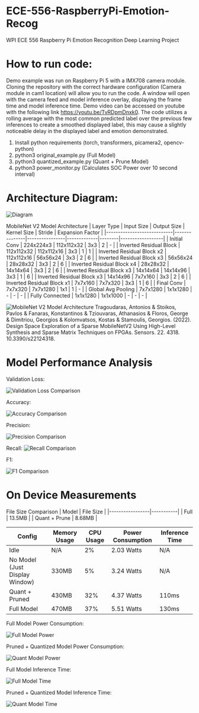 # ECE-556-RaspberryPi-Emotion-Recog
WPI ECE 556 Raspberry Pi Emotion Recognition Deep Learning Project

# How to run code:

Demo example was run on Raspberry Pi 5 with a IMX708 camera module. Cloning the repository with the correct hardware configuration (Camera module in cam1 location) will allow you to run the code. A window will open with the camera feed and model inference overlay, displaying the frame time and model inference time. Demo video can be accessed on youtube with the following link https://youtu.be/TvRDpmDnxk0. The code utilizes a rolling average with the most common predicted label over the previous few inferences to create a smoothed displayed label, this may cause a slightly noticeable delay in the displayed label and emotion demonstrated.

1. Install python requirements (torch, transformers, picamera2, opencv-python)
2. python3 original_example.py (Full Model)
3. python3 quantized_example.py (Quant + Prune Model)
4. python3 power_monitor.py (Calculates SOC Power over 10 second interval)

# Architecture Diagram:
![Diagram](Model_architecture.PNG)

MobileNet V2 Model Architecture
| Layer Type                  | Input Size    | Output Size   | Kernel Size | Stride | Expansion Factor |
|----------------------------|---------------|----------------|-------------|--------|------------------|
| Initial Conv               | 224x224x3     | 112x112x32     | 3x3         | 2      | -                |
| Inverted Residual Block    | 112x112x32    | 112x112x16     | 3x3         | 1      | 1                |
| Inverted Residual Block x2 | 112x112x16    | 56x56x24       | 3x3         | 2      | 6                |
| Inverted Residual Block x3 | 56x56x24      | 28x28x32       | 3x3         | 2      | 6                |
| Inverted Residual Block x4 | 28x28x32      | 14x14x64       | 3x3         | 2      | 6                |
| Inverted Residual Block x3 | 14x14x64      | 14x14x96       | 3x3         | 1      | 6                |
| Inverted Residual Block x3 | 14x14x96      | 7x7x160        | 3x3         | 2      | 6                |
| Inverted Residual Block x1 | 7x7x160       | 7x7x320        | 3x3         | 1      | 6                |
| Final Conv                 | 7x7x320       | 7x7x1280       | 1x1         | 1      | -                |
| Global Avg Pooling         | 7x7x1280      | 1x1x1280       | -           | -      | -                |
| Fully Connected            | 1x1x1280      | 1x1x1000       | -           | -      | -                |

![MobileNet V2 Model Architecture](The-architecture-of-MobileNetV2-DNN.png)
Tragoudaras, Antonios & Stoikos, Pavlos & Fanaras, Konstantinos & Tziouvaras, Athanasios & Floros, George & Dimitriou, Georgios & Kolomvatsos, Kostas & Stamoulis, Georgios. (2022). Design Space Exploration of a Sparse MobileNetV2 Using High-Level Synthesis and Sparse Matrix Techniques on FPGAs. Sensors. 22. 4318. 10.3390/s22124318. 

# Model Performance Analysis

Validation Loss:

![Validation Loss Comparison](validation_loss_comparison.png)

Accuracy:

![Accuracy Comparison](accuracy_comparison.png)

Precision:

![Precision Comparison](precision_comparison.png)

Recall:
![Recall Comparison](recall_comparison.png)

F1:

![F1 Comparison](f1_comparison.png)

# On Device Measurements

File Size Comparison
| Model           | File Size |
|-----------------|-----------|
| Full            | 13.5MB    |
| Quant + Prune   | 8.68MB    |

| Config                         | Memory Usage | CPU Usage | Power Consumption | Inference Time |
|-------------------------------|--------------|-----------|-------------------|----------------|
| Idle                          | N/A          | 2%        | 2.03 Watts        | N/A            |
| No Model (Just Display Window)| 330MB        | 5%        | 3.24 Watts        | N/A            |
| Quant + Pruned                | 430MB        | 32%       | 4.37 Watts        | 110ms          |
| Full Model                    | 470MB        | 37%       | 5.51 Watts        | 130ms          |

Full Model Power Consumption:

![Full Model Power](full_power.png)

Pruned + Quantized Model Power Consumption:

![Quant Model Power](quant_power.png)

Full Model Inference Time:

![Full Model Time](full_inference_time.png)

Pruned + Quantized Model Inference Time:

![Quant Model Time](quant_inference_time.png)
